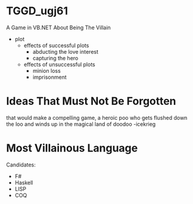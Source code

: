 # TGGD_ugj61
A Game in VB.NET About Being The Villain

- plot
	- effects of successful plots
		- abducting the love interest
		- capturing the hero
	- effects of unsuccessful plots
		- minion loss
		- imprisonment

# Ideas That Must Not Be Forgotten
that would make a compelling game, a heroic poo who gets flushed down the loo and winds up in the magical land of doodoo -icekrieg

# Most Villainous Language

Candidates:
- F#
- Haskell
- LISP
- COQ
